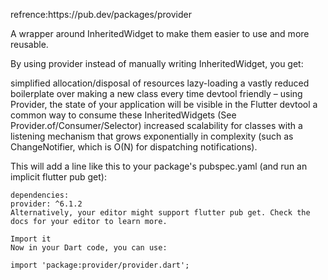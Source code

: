 <p>refrence:https://pub.dev/packages/provider</p>
<p>A wrapper around InheritedWidget to make them easier to use and more reusable.

By using provider instead of manually writing InheritedWidget, you get:

simplified allocation/disposal of resources
lazy-loading
a vastly reduced boilerplate over making a new class every time
devtool friendly – using Provider, the state of your application will be visible in the Flutter devtool
a common way to consume these InheritedWidgets (See Provider.of/Consumer/Selector)
increased scalability for classes with a listening mechanism that grows exponentially in complexity (such as ChangeNotifier, which is O(N) for dispatching notifications).</p>
<p>
    This will add a line like this to your package's pubspec.yaml (and run an implicit flutter pub get):

    dependencies:
    provider: ^6.1.2
    Alternatively, your editor might support flutter pub get. Check the docs for your editor to learn more.

    Import it
    Now in your Dart code, you can use:

    import 'package:provider/provider.dart';
</p>